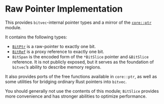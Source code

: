 # Raw Pointer Implementation

This provides `bitvec`-internal pointer types and a mirror of the [`core::ptr`]
module.

It contains the following types:

- [`BitPtr`] is a raw-pointer to exactly one bit.
- [`BitRef`] is a proxy reference to exactly one bit.
- `BitSpan` is the encoded form of the `*BitSlice` pointer and `&BitSlice`
  reference. It is not publicly exposed, but it serves as the foundation of
  `bitvec`’s ability to describe memory regions.

It also provides ports of the free functions available in `core::ptr`, as well
as some utilities for bridging ordinary Rust pointers into `bitvec`.

You should generally not use the contents of this module; `BitSlice` provides
more convenience and has stronger abilities to optimize performance.

[`BitPtr`]: self::BitPtr
[`BitRef`]: self::BitRef
[`core::ptr`]: core::ptr
